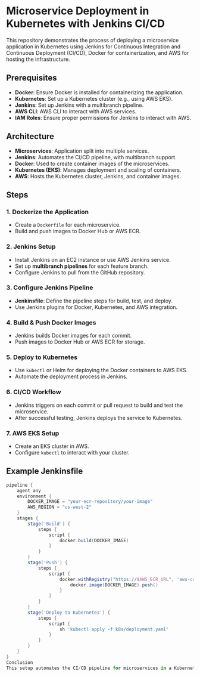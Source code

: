 # Microservice Deployment in Kubernetes with Jenkins CI/CD

This repository demonstrates the process of deploying a microservice application in Kubernetes using Jenkins for Continuous Integration and Continuous Deployment (CI/CD), Docker for containerization, and AWS for hosting the infrastructure.

## Prerequisites

- **Docker**: Ensure Docker is installed for containerizing the application.
- **Kubernetes**: Set up a Kubernetes cluster (e.g., using AWS EKS).
- **Jenkins**: Set up Jenkins with a multibranch pipeline.
- **AWS CLI**: AWS CLI to interact with AWS services.
- **IAM Roles**: Ensure proper permissions for Jenkins to interact with AWS.

## Architecture

- **Microservices**: Application split into multiple services.
- **Jenkins**: Automates the CI/CD pipeline, with multibranch support.
- **Docker**: Used to create container images of the microservices.
- **Kubernetes (EKS)**: Manages deployment and scaling of containers.
- **AWS**: Hosts the Kubernetes cluster, Jenkins, and container images.

## Steps

### 1. Dockerize the Application
- Create a `Dockerfile` for each microservice.
- Build and push images to Docker Hub or AWS ECR.

### 2. Jenkins Setup
- Install Jenkins on an EC2 instance or use AWS Jenkins service.
- Set up **multibranch pipelines** for each feature branch.
- Configure Jenkins to pull from the GitHub repository.

### 3. Configure Jenkins Pipeline
- **Jenkinsfile**: Define the pipeline steps for build, test, and deploy.
- Use Jenkins plugins for Docker, Kubernetes, and AWS integration.

### 4. Build & Push Docker Images
- Jenkins builds Docker images for each commit.
- Push images to Docker Hub or AWS ECR for storage.

### 5. Deploy to Kubernetes
- Use `kubectl` or Helm for deploying the Docker containers to AWS EKS.
- Automate the deployment process in Jenkins.

### 6. CI/CD Workflow
- Jenkins triggers on each commit or pull request to build and test the microservice.
- After successful testing, Jenkins deploys the service to Kubernetes.

### 7. AWS EKS Setup
- Create an EKS cluster in AWS.
- Configure `kubectl` to interact with your cluster.

## Example Jenkinsfile

```groovy
pipeline {
    agent any
    environment {
        DOCKER_IMAGE = "your-ecr-repository/your-image"
        AWS_REGION = "us-west-2"
    }
    stages {
        stage('Build') {
            steps {
                script {
                    docker.build(DOCKER_IMAGE)
                }
            }
        }
        stage('Push') {
            steps {
                script {
                    docker.withRegistry("https://$AWS_ECR_URL", 'aws-credentials') {
                        docker.image(DOCKER_IMAGE).push()
                    }
                }
            }
        }
        stage('Deploy to Kubernetes') {
            steps {
                script {
                    sh 'kubectl apply -f k8s/deployment.yaml'
                }
            }
        }
    }
}
Conclusion
This setup automates the CI/CD pipeline for microservices in a Kubernetes environment using Jenkins, Docker, AWS, and multibranch pipeline support. Jenkins handles building, testing, and deploying to Kubernetes for a seamless deployment process.

